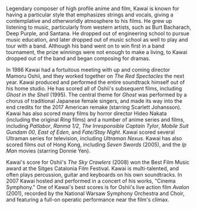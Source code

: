 <!-- Kenji Kawai -->

Legendary composer of high profile anime and film, Kawai is known for having a particular style that emphasizes strings and vocals, giving a contemplative and otherworldly atmosphere to his films. He grew up listening to music, particularly from western artists, such as Burt Bacharach, Deep Purple, and Santana. He dropped out of engineering school to pursue music education, and later dropped out of music school as well to play and tour with a band. Although his band went on to win first in a band tournament, the prize winnings were not enough to make a living, to Kawai dropped out of the band and began composing for dramas.

In 1986 Kawai had a fortuitous meeting with up and coming director Mamoru Oshii, and they worked together on _The Red Spectacles_ the next year. Kawai produced and performed the entire soundtrack himself out of his home studio. He has scored all of Oshii's subsequent films, including _Ghost in the Shell_ (1995). The central theme for _Ghost_ was performed by a chorus of traditional Japanese female singers, and made its way into the end credits for the 2017 American remake (starring Scarlett Johansson). Kawai has also scored many films by horror director Hideo Nakata (including the original _Ring_ films) and a number of anime series and films, including _Patlabor_, _Ranma 1/2_, _The Irresponsible Captain Tylor_, _Mobile Suit Gundam 00_, _East of Eden_, and _Fate/Stay Night_. Kawai scored several Ultraman series for television, including _Ultraman Nexus_. Kawai has also scored films out of Hong Kong, including _Seven Swords_ (2005), and the _Ip Man_ movies (starring Donnie Yen).

Kawai's score for Oshii's _The Sky Crawlers_ (2008) won the Best Film Music award at the Sitges Catalonia Film Festival. Kawai is multi-talented, and often plays percussion, guitar and keyboards on his own soundtracks. In 2007 Kawai hosted and performed in a concert of his works, "Cinema Symphony." One of Kawai's best scores is for Oshii's live action film _Avalon_ (2001), recorded by the National Warsaw Symphony Orchestra and Choir, and featuring a full-on operatic performance near the film's climax.